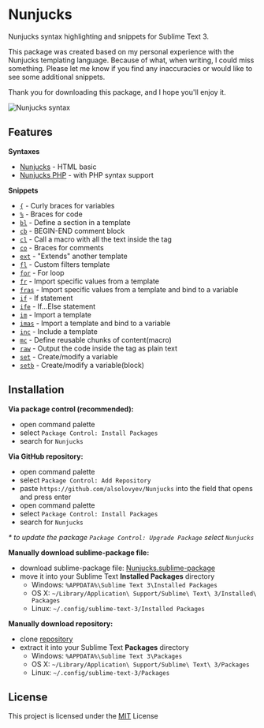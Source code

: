 # Nunjucks

Nunjucks syntax highlighting and snippets for Sublime Text 3.

This package was created based on my personal experience with the Nunjucks templating language. Because of what, when writing, I could miss something. Please let me know if you find any inaccuracies or would like to see some additional snippets.

Thank you for downloading this package, and I hope you'll enjoy it.

![Nunjucks syntax](http://habrastorage.org/webt/tc/ri/fs/tcrifss5klkuhoy7scyvnpj7kvq.jpeg)


## Features

**Syntaxes**

- [Nunjucks](https://github.com/alsolovyev/Nunjucks/blob/master/Syntaxes/Nunjucks.sublime-syntax) - HTML basic
- [Nunjucks PHP](https://github.com/alsolovyev/Nunjucks/blob/master/Syntaxes/Nunjucks%20PHP.sublime-syntax) - with PHP syntax support

**Snippets**

- [`{`](https://github.com/alsolovyev/Nunjucks/blob/master/Snippets/braces.sublime-snippet) - Curly braces for variables
- [`%`](https://github.com/alsolovyev/Nunjucks/blob/master/Snippets/tag.sublime-snippet) - Braces for code
- [`bl`](https://github.com/alsolovyev/Nunjucks/blob/master/Snippets/block.sublime-snippet) - Define a section in a template
- [`cb`](https://github.com/alsolovyev/Nunjucks/blob/master/Snippets/comment_block.sublime-snippet) - BEGIN-END comment block
- [`cl`](https://github.com/alsolovyev/Nunjucks/blob/master/Snippets/call.sublime-snippet) -  Call a macro with all the text inside the tag
- [`co`](https://github.com/alsolovyev/Nunjucks/blob/master/Snippets/comment.sublime-snippet) - Braces for comments
- [`ext`](https://github.com/alsolovyev/Nunjucks/blob/master/Snippets/extends.sublime-snippet) -  "Extends" another template
- [`fl`](https://github.com/alsolovyev/Nunjucks/blob/master/Snippets/filter.sublime-snippet) - Custom filters template
- [`for`](https://github.com/alsolovyev/Nunjucks/blob/master/Snippets/for.sublime-snippet) - For loop
- [`fr`](https://github.com/alsolovyev/Nunjucks/blob/master/Snippets/import_from.sublime-snippet) - Import specific values from a template
- [`fras`](https://github.com/alsolovyev/Nunjucks/blob/master/Snippets/import_from_as.sublime-snippet) - Import specific values from a template and bind to a variable
- [`if`](https://github.com/alsolovyev/Nunjucks/blob/master/Snippets/if.sublime-snippet) - If statement
- [`ife`](https://github.com/alsolovyev/Nunjucks/blob/master/Snippets/if_else.sublime-snippet) - If...Else statement
- [`im`](https://github.com/alsolovyev/Nunjucks/blob/master/Snippets/import.sublime-snippet) - Import a template
- [`imas`](https://github.com/alsolovyev/Nunjucks/blob/master/Snippets/import_as.sublime-snippet) - Import a template and bind to a variable
- [`inc`](https://github.com/alsolovyev/Nunjucks/blob/master/Snippets/include.sublime-snippet) - Include a template
- [`mc`](https://github.com/alsolovyev/Nunjucks/blob/master/Snippets/macro.sublime-snippet) - Define reusable chunks of content(macro)
- [`raw`](https://github.com/alsolovyev/Nunjucks/blob/master/Snippets/raw.sublime-snippet) - Output the code inside the tag as plain text
- [`set`](https://github.com/alsolovyev/Nunjucks/blob/master/Snippets/set.sublime-snippet) - Create/modify a variable
- [`setb`](https://github.com/alsolovyev/Nunjucks/blob/master/Snippets/set_block.sublime-snippet) - Create/modify a variable(block)


## Installation

**Via package control (recommended):**

- open command palette
- select `Package Control: Install Packages`
- search for `Nunjucks`

**Via GitHub repository:**

- open command palette
- select `Package Control: Add Repository`
- paste `https://github.com/alsolovyev/Nunjucks` into the field that opens and press enter
- open command palette
- select `Package Control: Install Packages`
- search for `Nunjucks`

_* to update the package `Package Control: Upgrade Package` select `Nunjucks`_

**Manually download sublime-package file:**

- download sublime-package file: [Nunjucks.sublime-package](https://github.com/alsolovyev/Nunjucks/releases/download/v1.2.3/Nunjucks.sublime-package)
- move it into your Sublime Text **Installed Packages** directory
  - Windows: `%APPDATA%\Sublime Text 3\Installed Packages`
  - OS X: `~/Library/Application\ Support/Sublime\ Text\ 3/Installed\ Packages`
  - Linux: `~/.config/sublime-text-3/Installed Packages`

**Manually download repository:**

- clone [repository](https://github.com/alsolovyev/Nunjucks/archive/master.zip)
- extract it into your Sublime Text **Packages** directory
  - Windows: `%APPDATA%\Sublime Text 3\Packages`
  - OS X: `~/Library/Application\ Support/Sublime\ Text\ 3/Packages`
  - Linux: `~/.config/sublime-text-3/Packages`


## License
This project is licensed under the [MIT](./LICENSE) License
